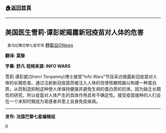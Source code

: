 ###  [:house:返回首頁](https://github.com/ourhimalayas/txt)
---

## 美国医生雪莉·谭彭妮揭露新冠疫苗对人体的危害
` 喜马拉雅巴黎七星农场` [轉載自GNews](https://gnews.org/zh-hans/968007/)

**翻译: 莫黎**

**字幕: 舒凡**
**视频来源: INFO WARS**


雪莉·谭彭妮(Sherri Tenpenny)博士接受”Info Wars”节目采访揭露新冠疫苗对人体的长期危害。通过注射新冠疫苗而被注入人体的信使核糖核酸以构建一种蛋白质，从而制造抑制这种使人体保持健康并避免生病的蛋白质的抗体。因为缺乏长期性的研究，所以疫苗对人体产生的具体作用具有不确定性。接受疫苗接种的人们会在一个未知时期成为易感者并患上自身免疫疾病。



* * *

**发布: 法国巴黎七星编辑组**

0
